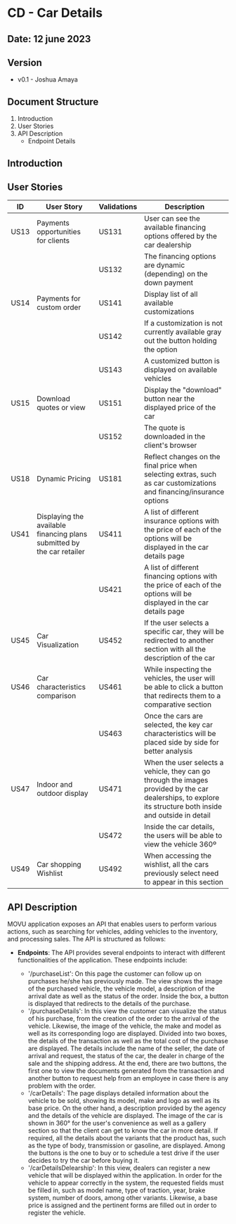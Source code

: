 # CD - Car Details

## Date: 12 june 2023

## Version

* v0.1 - Joshua Amaya

## Document Structure

1. Introduction
2. User Stories
3. API Description
    * Endpoint Details

## Introduction



## User Stories

|   ID      |   User Story                      |   Validations |   Description |
|-----------|-------------------                |---------------|---------------|
|   US13    |   Payments opportunities for clients  |   US131       |   User can see the available financing options offered by the car dealership  |
|           |                                   |   US132       |   The financing options are dynamic (depending) on the down payment   |
|   US14    |   Payments for custom order       |   US141       |   Display list of all available customizations    |
|           |                                   |   US142       |   If a customization is not currently available gray out the button holding the option    |
|           |                                   |   US143       |   A customized button is displayed on available vehicles    |
|   US15    |   Download quotes or view         |   US151       |   Display the "download" button near the displayed price of the car    |
|           |                                   |   US152       |   The quote is downloaded in the client's browser    |
|   US18    |   Dynamic Pricing                 |   US181       |   Reflect changes on the final price when selecting extras, such as car customizations and financing/insurance options    |
|   US41    |   Displaying the available financing plans submitted by the car retailer  |   US411       |   A list of different insurance options with the price of each of the options will be displayed in the car details page    |
|           |                                   |   US421       |   A list of different financing options with the price of each of the options will be displayed in the car details page    |
|   US45    |   Car Visualization               |   US452       |   If the user selects a specific car, they will be redirected to another section with all the description of the car    |
|   US46    |   Car characteristics comparison  |   US461       |   While inspecting the vehicles, the user will be able to click a button that redirects them to a comparative section    |
|           |                                   |   US463       |   Once the cars are selected, the key car characteristics will be placed side by side for better analysis    |
|   US47    |   Indoor and outdoor display      |   US471       |   When the user selects a vehicle, they can go through the images provided by the car dealerships, to explore its structure both inside and outside in detail    |
|           |                                   |   US472       |   Inside the car details, the users will be able to view the vehicle 360º    |
|   US49    |   Car shopping Wishlist           |   US492       |   When accessing the wishlist, all the cars previously select need to appear in this section    |

## API Description

MOVU application exposes an API that enables users to perform various actions, such as searching for vehicles, adding vehicles to the inventory, and processing sales. The API is structured as follows:

* **Endpoints**: The API provides several endpoints to interact with different functionalities of the application. These endpoints include:

    * '/purchaseList': On this page the customer can follow up on purchases he/she has previously made. The view shows the image of the purchased vehicle, the vehicle model, a description of the arrival date as well as the status of the order. Inside the box, a button is displayed that redirects to the details of the purchase.
    * '/purchaseDetails': In this view the customer can visualize the status of his purchase, from the creation of the order to the arrival of the vehicle. Likewise, the image of the vehicle, the make and model as well as its corresponding logo are displayed. Divided into two boxes, the details of the transaction as well as the total cost of the purchase are displayed. The details include the name of the seller, the date of arrival and request, the status of the car, the dealer in charge of the sale and the shipping address. At the end, there are two buttons, the first one to view the documents generated from the transaction and another button to request help from an employee in case there is any problem with the order.
    * '/carDetails': The page displays detailed information about the vehicle to be sold, showing its model, make and logo as well as its base price. On the other hand, a description provided by the agency and the details of the vehicle are displayed. The image of the car is shown in 360° for the user's convenience as well as a gallery section so that the client can get to know the car in more detail. If required, all the details about the variants that the product has, such as the type of body, transmission or gasoline, are displayed. Among the buttons is the one to buy or to schedule a test drive if the user decides to try the car before buying it.
    * '/carDetailsDelearship': In this view, dealers can register a new vehicle that will be displayed within the application. In order for the vehicle to appear correctly in the system, the requested fields must be filled in, such as model name, type of traction, year, brake system, number of doors, among other variants. Likewise, a base price is assigned and the pertinent forms are filled out in order to register the vehicle.